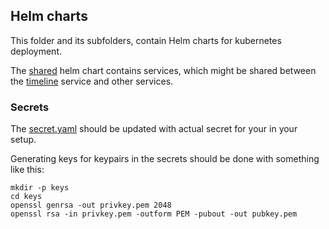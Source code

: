 ## Helm charts

This folder and its subfolders, contain Helm charts for kubernetes deployment.

The [shared](shared) helm chart contains services, which might be shared between the [timeline](timeline) 
service and other services.

### Secrets

The [secret.yaml](shared/templates/secret.yaml) should be updated with actual secret for your in your setup.

Generating keys for keypairs in the secrets should be done with something like this:

```
mkdir -p keys
cd keys
openssl genrsa -out privkey.pem 2048
openssl rsa -in privkey.pem -outform PEM -pubout -out pubkey.pem
```
